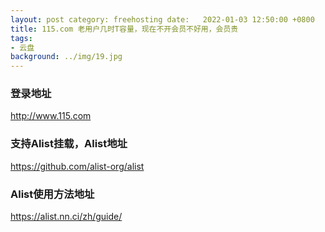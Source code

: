 ```yaml
---
layout: post category: freehosting date:   2022-01-03 12:50:00 +0800
title: 115.com 老用户几时T容量，现在不开会员不好用，会员贵
tags:
- 云盘
background: ../img/19.jpg
---
```




### 登录地址<br>
http://www.115.com

### 支持Alist挂载，Alist地址<br>
https://github.com/alist-org/alist

### Alist使用方法地址<br>
https://alist.nn.ci/zh/guide/
